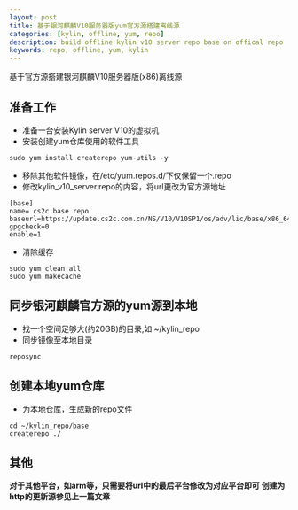 ```yaml
---
layout: post
title: 基于银河麒麟V10服务器版yum官方源搭建离线源
categories: [kylin, offline, yum, repo]
description: build offline kylin v10 server repo base on offical repo
keywords: repo, offline, yum, kylin 
---
```


基于官方源搭建银河麒麟V10服务器版(x86)离线源

## 准备工作
* 准备一台安装Kylin server V10的虚拟机
* 安装创建yum仓库使用的软件工具
```
sudo yum install createrepo yum-utils -y
```

* 移除其他软件镜像，在/etc/yum.repos.d/下仅保留一个.repo
* 修改kylin_v10_server.repo的内容，将url更改为官方源地址
```
[base]
name= cs2c base repo
baseurl=https://update.cs2c.com.cn/NS/V10/V10SP1/os/adv/lic/base/x86_64/
gpgcheck=0
enable=1
```

* 清除缓存
```
sudo yum clean all
sudo yum makecache
```

## 同步银河麒麟官方源的yum源到本地
* 找一个空间足够大(约20GB)的目录,如 ~/kylin_repo
* 同步镜像至本地目录
```
reposync
```

## 创建本地yum仓库
* 为本地仓库，生成新的repo文件
```
cd ~/kylin_repo/base
createrepo ./

```
## 其他
**对于其他平台，如arm等，只需要将url中的最后平台修改为对应平台即可** 
**创建为http的更新源参见上一篇文章** 
